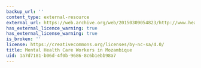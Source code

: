 ```yaml
---
backup_url: ''
content_type: external-resource
external_url: https://web.archive.org/web/20150309054823/http://www.healthallianceinternational.org/blog/post/mental-health-care-workers-in-mozambique
has_external_licence_warning: true
has_external_license_warning: true
is_broken: ''
license: https://creativecommons.org/licenses/by-nc-sa/4.0/
title: Mental Health Care Workers in Mozambique
uid: 1a7d7181-b06d-4f0b-9686-8c6b1ebb98a7
---
```

